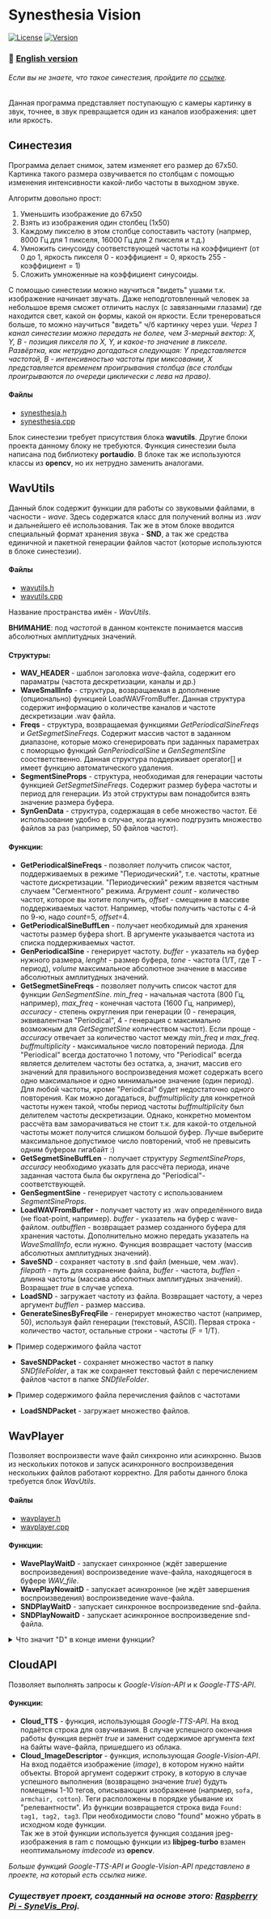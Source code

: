 # Synesthesia Vision
[![License](https://img.shields.io/badge/LICENSE-MIT-green?style=flat-square)](/LICENSE)  [![Version](https://img.shields.io/badge/VERSION-DEBUG%20--%20demonstrable-yellow?style=flat-square)](https://github.com/averov90/Synesthesia-Vision/releases)
### :small_orange_diamond: [English version](/README-eng.md)

###### Если вы не знаете, что такое синестезия, пройдите по [ссылке](https://ru.wikipedia.org/wiki/%D0%A1%D0%B8%D0%BD%D0%B5%D1%81%D1%82%D0%B5%D0%B7%D0%B8%D1%8F#%D0%A5%D1%80%D0%BE%D0%BC%D0%B5%D1%81%D1%82%D0%B5%D0%B7%D0%B8%D1%8F_(%D1%84%D0%BE%D0%BD%D0%BE%D0%BF%D1%81%D0%B8%D1%8F)).

Данная программа представляет поступающую с камеры картинку в звук, точнее, в звук превращается один из каналов изображения: цвет или яркость.

## Синестезия
Программа делает снимок, затем изменяет его размер до 67x50. Картинка такого размера озвучивается по столбцам с помощью изменения интенсивности какой-либо частоты в выходном звуке.

Алгоритм довольно прост:
1. Уменьшить изображение до 67x50
2. Взять из изображения один столбец (1x50)
3. Каждому пикселю в этом столбце сопоставить частоту (напрмер, 8000 Гц для 1 пикселя, 16000 Гц для 2 пикселя и т.д.)
4. Умножить синусоиду соответствующей частоты на коэффициент (от 0 до 1, яркость пикселя 0 - коэффициент = 0, яркость 255 - коэффициент = 1)
5. Сложить умноженные на коэффициент синусоиды.

С помощью синестезии можно научиться "видеть" ушами т.к. изображение начинает звучать. Даже неподготовленный человек за небольшое время сможет отличить наслух (с завязанными глазами) где находится свет, какой он формы, какой он яркости. Если тренероваться больше, то можно научиться "видеть" ч/б картинку через уши. 
*Через 1 канал синестезии можно передать не более, чем 3-мерный вектор: X, Y, B - позиция пикселя по X, Y, и какое-то значение в пикселе. Развёртка, как нетрудно догадаться следующая: 
Y представляется частотой, B - интенсивностью частоты при миксовании, X представляется временем проигрывания столбца (все столбцы проигрываются по очереди циклически с лева на право).*

#### Файлы
- [synesthesia.h](https://github.com/averov90/Synesthesia-Vision/blob/master/SyneVis/synesthesia.h)
- [synesthesia.cpp](https://github.com/averov90/Synesthesia-Vision/blob/master/SyneVis/synesthesia.cpp)

Блок синестезии требует присутствия блока **wavutils**. Другие блоки проекта данному блоку не требуются. 
Функция синестезии была написана под библиотеку **portaudio**. В блоке так же используются классы из **opencv**, но их нетрудно заменить аналогами.

## WavUtils
Данный блок содержит функции для работы со звуковыми файлами, в часности - *wave*. Здесь содержатся класс для получений волны из *.wav* и дальнейшего её использования. 
Так же в этом блоке вводится специальный формат хранения звука - **SND**, а так же средства единичной и пакетной генерации файлов частот (которые используются в блоке синестезии).

#### Файлы
- [wavutils.h](https://github.com/averov90/Synesthesia-Vision/blob/master/SyneVis/wavutils.h)
- [wavutils.cpp](https://github.com/averov90/Synesthesia-Vision/blob/master/SyneVis/wavutils.cpp)

Название пространства имён - *WavUtils*.

**ВНИМАНИЕ**: под *частотой* в данном контексте понимается массив абсолютных амплитудных значений.

#### Структуры:
- **WAV_HEADER** - шаблон заголовка *wave*-файла, содержит его параматры (частота дескретизации, каналы и др.)
- **WaveSmallInfo** - структура, возвращаемая в дополнение (опционально) функцией LoadWAVFromBuffer. Данная структура содержит информацию о количестве каналов и частоте дескретизации .wav файла.
- **Freqs** - структура, возвращаемая функциями *GetPeriodicalSineFreqs* и *GetSegmetSineFreqs*. Содержит массив частот в заданном диапазоне, которые можо сгенерировать при заданных параметрах с поморщью функций *GenPeriodicalSine* и *GenSegmentSine* соостветственно. Данная структура поддерживает operator[] и имеет функцию автоматического удаления.
- **SegmentSineProps** - структура, необходимая для генерации частоты функцией *GetSegmetSineFreqs*. Содержит размер буфера частоты и период для генерации. Из этой структуры вам понадобится взять значение размера буфера.
- **SynGenData** - структура, содержащая в себе множество частот. Её использование удобно в случае, когда нужно подгрузить множество файлов за раз (например, 50 файлов частот).

#### Функции:
- **GetPeriodicalSineFreqs** - позволяет получить список частот, поддерживаемых в режиме "Периодический", т.е. частоты, кратные частоте дискретизации. "Периодический" режим явзяется частным случаем "Сегментного" режима. Агрумент *count* - количество частот, которое вы хотите получить, *offset* - смещение в массиве поддерживаемых частот. Например, чтобы получить частоты с 4-й по 9-ю, надо *count*=5, *offset*=4.
- **GetPeriodicalSineBuffLen** - получает необходимый для хранения частоты размер буфера short. В аргументе указывается частота из списка поддерживаемых частот.
- **GenPeriodicalSine** - генерирует частоту. *buffer* - указатель на буфер нужного размера, *lenght* - размер буфера, *tone* - частота (1/T, где T - период), *volume* максимальное абсолютное значение в массиве абсолютных амплитудных значений.
- **GetSegmetSineFreqs** - позволяет получить список частот для функции *GenSegmentSine*. *min_freq* - начальная частота (800 Гц, например), *max_freq* - конечная частота (1600 Гц, например), *accuracy* - степень округления при генерации (0 - генерация, эквивалентная "Periodical", 4 - генерация с максимально возможным для *GetSegmetSine* количеством частот). Если проще - *accuracy* отвечает за количество частот между *min_freq* и *max_freq*. *buffmultiplicity* - максимальное число повторений периода. Для "Periodical" всегда достаточно 1 потому, что "Periodical" всегда является делителем частоты без остатка, а, значит, массив его значений для правильного воспроизведения может содержать всего одно максимальное и одно минимальное значение (один период). Для любой частоты, кроме "Periodical" будет недостаточно одного повторения. Как можно догадаться, *buffmultiplicity* для конкретной частоты нужен такой, чтобы период частоты *buffmultiplicity* был делителем частоты дескретизации. Однако, конкретно моментом рассчёта вам заморачиваться не стоит т.к. для какой-то отдельной частоты может получится слишком большой буфер. Лучше выберите максимальное допустимое число повторений, чтоб не превысить одним буфером гигабайт :)
- **GetSegmetSineBuffLen** - получает структуру *SegmentSineProps*, *accuracy* необходимо указать для рассчёта периода, иначе заданная частота была бы округлена до "Periodical"-соответствующей.
- **GenSegmentSine** - генерирует частоту с использованием *SegmentSineProps*. 
- **LoadWAVFromBuffer** - получает частоту из .wav определённого вида (не float-point, например). *buffer* - указатель на буфер  с wave-файлом. *outbufflen* - возвращает размер созданного буфера для хранения частоты. Дополнительно можно передать указатель на *WaveSmallInfo*, если нужно. Функция возвращает частоту (массив абсолютных амплитудных значений).
- **SaveSND** - сохраняет частоту в .snd файл (меньше, чем .wav). *filepath* - путь для сохранение файла, *buffer* - частота, *bufflen* - длинна частоты (массива абсолютных амплитудных значений). Возращает *true* в случае успеха.
- **LoadSND** - загружает частоту из файла. Возвращает частоту, а через аргумент *bufflen* - размер массива.
- **GenerateSinesByFreqFile** - генерирует множество частот (например, 50), используя файл генерации (текстовый, ASCII). Первая строка - количество частот, остальные строки - частоты (F = 1/T).
<details>
<summary>Пример содержимого файла частот</summary>
  
```
3  
879.89  
659  
155.7 
```
</details>

- **SaveSNDPacket** - сохраняет множество частот в папку *SNDfileFolder*, а так же сохраняет текстовый файл с перечислением файлов частот в папке *SNDfileFolder*. 
<details>
<summary>Пример содержимого файла перечисления файлов с частотами</summary>
  
```
3
aug_0.snd 118
aug_1.snd 626
aug_2.snd 662
```
aug_0.snd 118 - "aug_0.snd" имя файла, 118 - размер данных файла в short. Размер в байтах тут равен = 118 * 2 + 4 (4 - размер uint в начале).
</details>

- **LoadSNDPacket** - загружает множество файлов.

## WavPlayer
Позволяет воспроизвести wave файл синхронно или асинхронно. Вызов из нескольких потоков и запуск асинхронного воспроизведения нескольких файлов работают корректно. Для работы данного блока требуется блок *WavUtils*.

#### Файлы
- [wavplayer.h](https://github.com/averov90/Synesthesia-Vision/blob/master/SyneVis/wavplayer.h)
- [wavplayer.cpp](https://github.com/averov90/Synesthesia-Vision/blob/master/SyneVis/wavplayer.cpp)

#### Функции:
- **WavePlayWaitD** - запускает синхронное (ждёт завершение воспроизведения) воспроизведение wave-файла, находящегося в буфере *WAV_file*.
- **WavePlayNowaitD** - запускает асинхронное (не ждёт завершения воспроизведения) воспроизведение wave-файла.
- **SNDPlayWaitD** - запускает синхронное воспроизведение snd-файла.
- **SNDPlayNowaitD** - запускает асинхронное воспроизведение snd-файла.
<details>
<summary>Что значит "D" в конце имени функции?</summary>
"D" в конце имени функции (от англ. "defined") означает, что данная функция использует заранее заданные параметры wave-файла при воспроизведении (sampleRate, bitDepth). Это удобно, когда воспроизводятся wave-файлы только определённого формата.
</details>

## CloudAPI
Позволяет выполнять запросы к *Google-Vision-API* и к *Google-TTS-API*. 

#### Функции:
- **Cloud_TTS** - функция, использующая *Google-TTS-API*. На вход подаётся строка для озвучивания. В случае успешного окончания работы функция вернёт *true* и заменит содержимое аргумента *text* на байты wave-файла, пришедшего из облака.
- **Cloud_ImageDescriptor** - функция, использующая *Google-Vision-API*. На вход подаётся изображение (*image*), в котором нужно найти объекты. Второй аргумент содержит строку, в которую в случае успешного выполнения (возвращено значение *true*) будуть помещены 1-10 тегов, описывающих изображение (напрмер, ```sofa, armchair, cotton```). Теги расположены в порядке убывание их "релевантности". Из функции возвращается строка вида ```Found: tag1, tag2, tag3```. При необходимости слово "found" можно убрать в исходном коде функции.  
Так же в этой функции используется функция создания jpeg-изображения в ram с помощью функции из **libjpeg-turbo** взамен неоптимальному *imdecode* из **opencv**.

*Больше функций Google-TTS-API и Google-Vision-API представлено в проекте, на который есть ссылка ниже.*

### *Существует проект, созданный на основе этого: [Raspberry Pi - SyneVis_Proj](https://github.com/averov90/RaspberryPi-SyneVis_Proj).*
